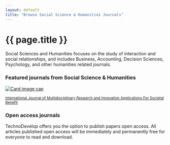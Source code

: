 ```yaml
---
layout: default
title: "Browse Social Science & Humanities Journals"
---
```

<div class="jumbotron ssandh">
  <h1 class="display-3">{{ page.title }}</h1>
  <p class="lead">
    Social Sciences and Humanities focuses on the study of interaction and social relationships, and includes Business, Accounting, Decision Sciences, Psychology, and other humanities related journals.
  </p>
</div>

<div class="container docs-section">
  <h3 class="display-6">Featured journals from Social Science & Humanities</h3>
  <div class="row">
    <div class="col-sm-3">
        <a href="{{ site.baseurl}}/journals/ijmriasb/">
            <div class="card mb-3">
                <img class="card-img-top" src="{{ site.baseurl }}/assets/img/j-frontpage.jpg" alt="Card image cap">
                <div class="card-body">
                    <p class="card-text"><small class="text-muted">International Journal of Multidisciplinary Research and Innovation Applications For Societal Benefit</small></p>
                </div>
            </div>
        </a>
    </div>
  </div>
</div>

<div class="container docs-section">
    <h3 class="display-6">Open access journals</h3>
    <p class="lead">TechnoDevelop offers you the option to publish papers open access. All articles published open access will be immediately and permanently free for everyone to read and download.</p>
</div>